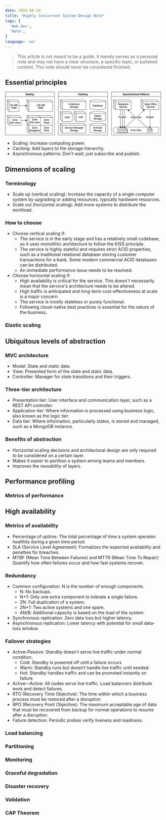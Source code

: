 ```yaml
---
date: 2025-06-18
title: "Highly Concurrent System Design Note"
tags: [
  'Web Dev',
  'Note',
]
language: 'en'
---
```


<!--
Prompt:
For the whole article:
Fix and improve the writing where any of the following conditions are satisfied:

1. Grammar error or typo
2. Expression is not customary for native speakers

Keep the meaning consistent.
Don't change other text.
-->

> This article is not meant to be a guide. It merely serves as a personal note and may not have a clear structure, a specific topic, or polished content. This note should never be considered finished.

## Essential principles

![Scaling, Caching, Asynchronous Patterns](../../assets/hc_principles.svg)

- Scaling: Increase computing power.
- Caching: Add layers to the storage hierarchy.
- Asynchronous patterns: Don't wait; just subscribe and publish.

## Dimensions of scaling

### Terminology

- Scale up (vertical scaling): Increase the capacity of a single computer system by upgrading or adding resources, typically hardware resources.
- Scale out (horizontal scaling): Add more systems to distribute the workload.

### How to choose

- Choose vertical scaling if: 
  - The service is in the early stage and has a relatively small codebase, so it uses monolithic architecture to follow the KISS principle.
  - The service is highly stateful and requires strict ACID properties, such as a traditional relational database storing customer transactions for a bank. Some modern commercial ACID databases can be distributed.
  - An immediate performance issue needs to be resolved.
- Choose horizontal scaling if:
  - High availability is critical for the service. This doesn't necessarily mean that the service's architecture needs to be altered.
  - High traffic is anticipated and long-term cost-effectiveness at scale is a major concern.
  - The service is mostly stateless or purely functional.
  - Following cloud-native best practices is essential for the nature of the business.

### Elastic scaling

<!-- Separator 1 -->

## Ubiquitous levels of abstraction

### MVC architecture

- Model: State and static data.
- View: Presented form of the state and static data.
- Controller: Manager for state transitions and their triggers.

### Three-tier architecture

- Presentation tier: User interface and communication layer, such as a REST API controller.
- Application tier: Where information is processed using business logic, also known as the logic tier.
- Data tier: Where information, particularly states, is stored and managed, such as a MongoDB instance.

### Benefits of abstraction

- Horizontal scaling decisions and architectural design are only required to be considered on a certain layer.
- Makes it easier to partition a system among teams and members.
- Improves the reusability of layers.

<!-- Separator 2 -->

## Performance profiling

### Metrics of performance

## High availability

### Metrics of availability

- Percentage of uptime: The total percentage of time a system operates healthily during a given time period.
- SLA (Service Level Agreement): Formalizes the expected availability and penalties for breaches.
- MTBF (Mean Time Between Failures) and MTTR (Mean Time To Repair): Quantify how often failures occur and how fast systems recover.

### Redundancy

- Common configuration: N is the number of enough components.
  - N: No backups.
  - N+1: Only one extra component to tolerate a single failure.
  - 2N: Full duplication of a system.
  - 2N+1: Two active systems and one spare.
  - AN/B: Additional capacity is based on the load of the system.
- Synchronous replication: Zero data loss but higher latency.
- Asynchronous replication: Lower latency with potential for small data-loss window.

### Failover strategies

- Active–Passive: Standby doesn't serve live traffic under normal condition.
  - Cold: Standby is powered off until a failure occurs 
  - Warm: Standby runs but doesn’t handle live traffic until needed.
  - Hot: Standby handles traffic and can be promoted instantly on failure.
- Active—Active: All nodes serve live traffic. Load balancers distribute work and detect failures.
- RTO (Recovery Time Objective): The time within which a business process must be restored after a disruption
- RPO (Recovery Point Objective): The maximum acceptable age of data that must be recovered from backup for normal operations to resume after a disruption.
- Failure detection: Periodic probes verify liveness and readiness.

### Load balancing

### Partitioning

### Monitoring

### Graceful degradation

### Disaster recovery

### Validation

### CAP Theorem